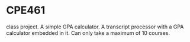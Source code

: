 # CPE461
class project.
A simple GPA calculator.
A transcript processor with a GPA calculator embedded in it. Can only take a maximum of 10 courses.
